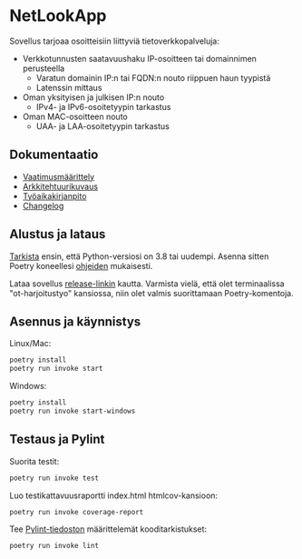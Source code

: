 # NetLookApp

Sovellus tarjoaa osoitteisiin liittyviä tietoverkkopalveluja:

- Verkkotunnusten saatavuushaku IP-osoitteen tai domainnimen perusteella
  - Varatun domainin IP:n tai FQDN:n nouto riippuen haun tyypistä
  - Latenssin mittaus
- Oman yksityisen ja julkisen IP:n nouto
  - IPv4- ja IPv6-osoitetyypin tarkastus
- Oman MAC-osoitteen nouto
  - UAA- ja LAA-osoitetyypin tarkastus

## Dokumentaatio

- [Vaatimusmäärittely](./dokumentaatio/vaatimusmaarittely.md)
- [Arkkitehtuurikuvaus](./dokumentaatio/arkkitehtuuri.md)
- [Työaikakirjanpito](./dokumentaatio/tuntikirjanpito.md)
- [Changelog](./dokumentaatio/changelog.md)

## Alustus ja lataus

[Tarkista](https://wiki.python.org/moin/BeginnersGuide/Download) ensin, että Python-versiosi on 3.8 tai uudempi. Asenna sitten Poetry koneellesi [ohjeiden](https://python-poetry.org/docs/#installation) mukaisesti.

Lataa sovellus [release-linkin](https://github.com/weverhall/ot-harjoitustyo/releases/tag/viikko5) kautta. Varmista vielä, että olet terminaalissa "ot-harjoitustyo" kansiossa, niin olet valmis suorittamaan Poetry-komentoja.

## Asennus ja käynnistys

Linux/Mac:

```bash
poetry install
poetry run invoke start
```

Windows:

```bash
poetry install
poetry run invoke start-windows
```

## Testaus ja Pylint

Suorita testit:

```bash
poetry run invoke test
```

Luo testikattavuusraportti index.html htmlcov-kansioon:

```bash
poetry run invoke coverage-report
```

Tee [Pylint-tiedoston](./.pylintrc) määrittelemät kooditarkistukset:

```bash
poetry run invoke lint
```
